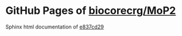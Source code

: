GitHub Pages of [biocorecrg/MoP2](https://github.com/biocorecrg/MoP2.git)
===
Sphinx html documentation of [e837cd29](https://github.com/biocorecrg/MoP2/tree/e837cd29194e602b9d708c4f1c54951a0a4dde26)
